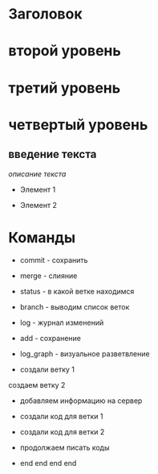# Заголовок

# второй уровень

# третий уровень

# четвертый уровень

## введение текста

*описание текста*

* Элемент 1

* Элемент 2

# Команды

* commit - сохранить

* merge - слияние

* status - в какой ветке находимся

* branch - выводим список веток

* log - журнал изменений

* add - сохранение

* log_graph - визуальное разветвление

* создали ветку 1

создаем ветку 2

* добавляем информацию на сервер
* создали код для ветки 1

* создали код для ветки 2

* продолжаем писать коды

* end end end end
